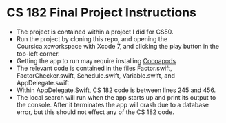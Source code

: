 # CS 182 Final Project Instructions
- The project is contained within a project I did for CS50.
- Run the project by cloning this repo, and opening the Coursica.xcworkspace with Xcode 7, and clicking the play button in the top-left corner.
- Getting the app to run may require installing [Cocoapods](https://guides.cocoapods.org/using/getting-started.html)
- The relevant code is contained in the files Factor.swift, FactorChecker.swift, Schedule.swift, Variable.swift, and AppDelegate.swift
- Within AppDelegate.Swift, CS 182 code is between lines 245 and 456.
- The local search will run when the app starts up and print its output to the console. After it terminates the app will crash due to a database error, but this should not effect any of the CS 182 code.

